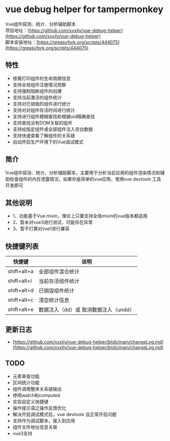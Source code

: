 # vue debug helper for tampermonkey
Vue组件探测、统计、分析辅助脚本  
项目地址：[https://github.com/xxxily/vue-debug-helper](https://github.com/xxxily/vue-debug-helper)  
脚本安装地址：[https://greasyfork.org/scripts/444075](https://greasyfork.org/scripts/444075)

## 特性
* 按需打印组件的生命周期信息
* 支持全局组件注册情况观察
* 支持强制阻断组件的创建
* 支持当前激活的组件统计
* 支持对已销毁的组件进行统计
* 支持对对组件存活时间进行统计
* 支持进行组件模糊查找和根据uid精确查找
* 支持查找没有DOM关联的组件
* 支持给指定组件或全部组件注入空白数据
* 支持快速查看了解组件的关系链
* 自动开启生产环境下的Vue调试模式

## 简介

Vue组件探测、统计、分析辅助脚本，主要用于分析当前应用的组件渲染情况和辅助检查组件的内存泄露情况，如果你是简单的vue应用，使用vue devtools 工具开发即可

## 其他说明
- 1、功能基于Vue.mixin，理论上只要支持全局mixin的vue版本都适用    
- 2、暂未对vue3进行测试，可能存在异常  
- 3、暂不打算对vue1进行兼容

## 快捷键列表
|  快捷键   | 说明    |
| --- | --- |
| shift+alt+a | 全部组件混合统计 |
| shift+alt+l | 当前存活组件统计 |
| shift+alt+d | 已销毁组件统计 |
| shift+alt+c | 清空统计信息 |
| shift+alt+e | 数据注入（dd）或 取消数据注入（undd） |

## 更新日志
* [https://github.com/xxxily/vue-debug-helper/blob/main/changeLog.md](https://github.com/xxxily/vue-debug-helper/blob/main/changeLog.md)

## TODO
* 元素审查功能
* 区间统计功能
* 组件调用整体关系链输出
* 停用watch和computed
* 实现自定义快捷键
* 操作提示语之操作反馈优化
* 解决开启调试模式后，vue devtools 没正常开启问题
* 支持作为调试脚本，接入到应用
* 组件文件地址信息关联
* vue3支持